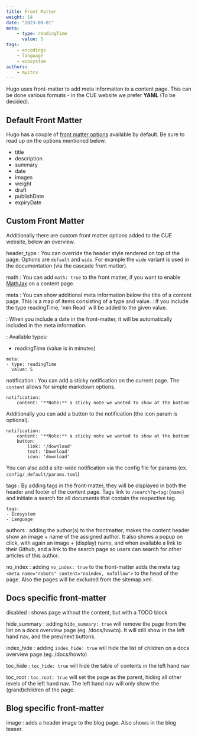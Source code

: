 ```yaml
---
title: Front Matter
weight: 14
date: "2023-08-01"
meta:
    - type: readingTime
      value: 5
tags:
    - encodings
    - language
    - ecosystem
authors:
    - myitcv
---
```


Hugo uses front-matter to add meta information to a content page. This can be done various formats - in the CUE website we prefer **YAML** (To be decided).

## Default Front Matter

Hugo has a couple of [front matter options](https://gohugo.io/content-management/front-matter/) available by default.
Be sure to read up on the options mentioned below.

- title
- description
- summary
- date
- images
- weight
- draft
- publishDate
- expiryDate


## Custom Front Matter

Additionally there are custom front matter options added to the CUE website, below an overview.

header_type
: You can override the header style rendered on top of the page. Options are `default` and `wide`.
For example the `wide` variant is used in the documentation (via the cascade front matter).

math
: You can add `math: true` to the front matter, if you want to enable [MathJax](https://www.mathjax.org/) on a content page.

meta
: You can show additional meta information below the title of a content page. This is a map of items consisting of a type and value.
: If you include the type readingTime, 'min Read' will be added to the given value.

: When you include a date in the front-matter, it will be automatically included in the meta information.

: Available types:

- readingTime (value is in minutes)

```
meta:
- type: readingTime
  value: 5
```

notification
: You can add a sticky notification on the current page. The `content` allows for simple markdown options.

```
notification:
    content: '**Note:** a sticky note we wanted to show at the bottom'
```

Additionally you can add a button to the notification (the icon param is optional).
```
notification:
    content: '**Note:** a sticky note we wanted to show at the bottom'
    button:
        link: '/download'
        text: 'Download'
        icon: 'download'
```
You can also add a site-wide notification via the config file for params (ex. `config/_default/params.toml`)

tags
: By adding tags in the front-matter, they will be displayed in both the header and footer of the content page. Tags link to `/search?q=tag:{name}` and initiate a search for all documents that contain the respective tag.
```
tags:
- Ecosystem
- Language
```

authors
: adding the author(s) to the frontmatter, makes the content header show an image + name of the assigned author. It also shows a popup on click, with again an image + (display) name, and when available a link to their Github, and a link to the search page so users can search for other articles of this author.

no_index
: adding `no_index: true` to the front-matter adds the meta tag `<meta name="robots" content="noindex, nofollow">` to the head of the page. Also the pages will be excluded from the sitemap.xml.

## Docs specific front-matter

disabled
: shows page without the content, but with a TODO block

hide_summary
: adding `hide_summary: true` will remove the page from the list on a docs overview page (eg. /docs/howto). It will still show in the left hand nav, and the prev/next buttons.

index_hide
: adding `index_hide: true` will hide the list of children on a docs overview page (eg. /docs/howto)

toc_hide
: `toc_hide: true` will hide the table of contents in the left hand nav

toc_root
: `toc_root: true` will set the page as the parent, hiding all other levels of the left hand nav. The left hand nav will only show the (grand)children of the page.

## Blog specific front-matter

image
: adds a header image to the blog page. Also shows in the blog teaser.
